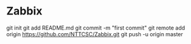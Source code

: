 # Zabbix
git init
git add README.md
git commit -m "first commit"
git remote add origin https://github.com/NTTCSC/Zabbix.git
git push -u origin master
